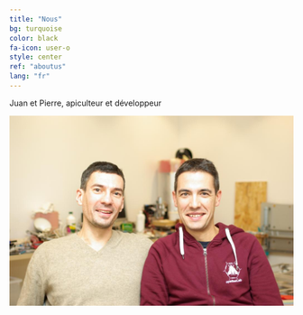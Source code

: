 ```yaml
---
title: "Nous"
bg: turquoise
color: black
fa-icon: user-o
style: center
ref: "aboutus"
lang: "fr"
---
```

Juan et Pierre, apiculteur et développeur

![IMGP9344](img/IMGP9344.JPG)
